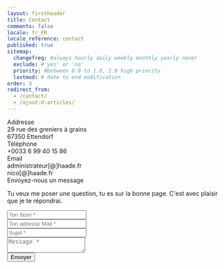 ```yaml
---
layout: firstheader
title: Contact
comments: false
locale: fr_FR
locale_reference: contact
published: true
sitemap:
  changefreq: #always hourly daily weekly monthly yearly never
  exclude: #'yes' or 'no'
  priority: #between 0.0 to 1.0, 1.0 high priority
  lastmod: # date to end modification
order: 3
redirect_from:
  - /contact/
  - /ajout-d-articles/
---
```



<form action="https://formsubmit.co/{{site.formsubmitco}}" method="POST">
<input type="hidden" name="_next" value="{{ site.url }}{{site.baseurl}}/{{ page.locale | slice: 0,2 }}/contact-success">
<input type="hidden" name="_template" value="table">
<input type="hidden" name="_subject" value="Nouvelle soumission !">
<!-- Honeypot -->
<input type="text" name="_honey" style="display:none">
<!-- Disable captcha -->
<input type="hidden" name="_captcha" value="false">
<!-- Autoresponse mail box -->
<input type="hidden" name="_autoresponse" value="Nous avons bien reçu votre message et vous répondrons dans les meilleurs délai">
    <div class="contentact">
      <div class="left-side">
        <div class="address details">
          <i class="fas fa-map-marker-alt"></i>
          <div class="topic">Addresse</div>
          <div class="text-one">29 rue des greniers à grains</div>
          <div class="text-two">67350 Ettendorf</div>
        </div>
        <div class="phone details">
          <i class="fas fa-phone-alt"></i>
          <div class="topic">Téléphone</div>
          <div class="text-one">+0033 6 99 40 15 86</div>
          <div class="text-two"></div>
        </div>
        <div class="email details">
          <i class="fas fa-envelope"></i>
          <div class="topic">Email</div>
          <div class="text-one">administrateur[@]haade.fr</div>
          <div class="text-two">nico[@]haade.fr</div>
        </div>
      </div>
      <div class="right-side">
        <div class="topic-text">Envoyez-nous un message</div>
        <p>Tu veux me poser une question, tu es sur la bonne page. C'est avec plaisir que je te répondrai.</p>
        <div class="input-box">
          <input type="text" name="Nom" placeholder="Ton Nom *" required>
        </div>
        <div class="input-box">
          <input type="email" name="email" placeholder="Ton adresse Mail *" required>
        </div>
        <div class="input-box">
        <input type="text" name="_subject" placeholder="Sujet *" value="" required>
        </div>
        <div class="input-box message-box">
          <textarea name="Message" placeholder="Message *" required></textarea>    
        </div>
        <div
  class="g-recaptcha"
  data-sitekey="6LexaRQjAAAAAEGlmHkRT1kSFy-6qDzyJ9fiPrlV"
  data-callback="onRecaptchaSuccess"
  data-expired-callback="onRecaptchaResponseExpiry"
  data-error-callback="onRecaptchaError"
>
</div>
        <div class="button">
          <input type="submit" value="Envoyer" >
        </div>
      </div>
    </div></form>
